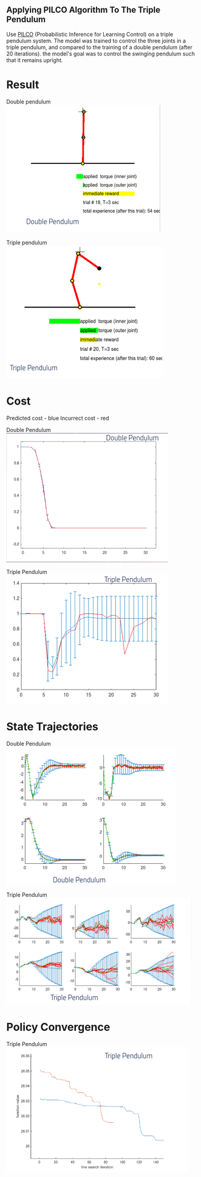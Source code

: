 ## Applying PILCO Algorithm To The Triple Pendulum

Use [PILCO](http://mlg.eng.cam.ac.uk/pilco/) (Probabilistic Inference for Learning Control) on a triple pendulum system. The model was trained to control the three joints in a triple pendulum, and compared to the training of a double pendulum (after 20 iterations). the model's goal was to control the swinging pendulum such that it remains upright.

# Result

Double pendulum
![Double pendulum image](double-pendulum-image.png)

Triple pendulum
![Triple pendulum image](triple-pendulum-image.png)


# Cost

Predicted cost - blue
Incurrect cost - red

Double Pendulum
![Double Pendulum Cost](double-pendulum-cost.png)

Triple Pendulum
![Triple Pendulum Cost](triple-pendulum-cost.png)

# State Trajectories

Double Pendulum
![Double pendulum state](double-pendulum-state-trajectories.png)

Triple Pendulum
![Triple pendulum state](triple-pendulum-state-trajectories.png)

# Policy Convergence

Triple Pendulum
![Triple pendulum policy convergence](triple-pendulum-policy-convergence.png)


